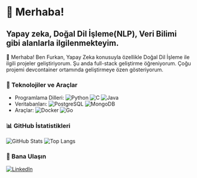 # 👋 Merhaba! 
## Yapay zeka, Doğal Dil İşleme(NLP), Veri Bilimi gibi alanlarla ilgilenmekteyim.

👋 Merhaba! Ben Furkan, Yapay Zeka konusuyla özellikle Doğal Dil İşleme ile ilgili projeler geliştiriyorum. Şu anda full-stack geliştirme öğreniyorum. Çoğu projemi devcontainer ortamında geliştirmeye özen gösteriyorum. 

### 🔧 Teknolojiler ve Araçlar
- Programlama Dilleri: ![Python](https://img.shields.io/badge/-Python-333333?style=flat&logo=python) ![C](https://img.shields.io/badge/-C-333333?style=flat&logo=c) ![Java](https://img.shields.io/badge/-Java-333333?style=flat&logo=java)
- Veritabanları: ![PostgreSQL](https://img.shields.io/badge/-PostgreSQL-333333?style=flat&logo=postgresql) ![MongoDB](https://img.shields.io/badge/-MongoDB-333333?style=flat&logo=mongodb)
- Araçlar: ![Docker](https://img.shields.io/badge/-Docker-333333?style=flat&logo=docker) ![Go](https://img.shields.io/badge/-Go-333333?style=flat&logo=go)

### 📊 GitHub İstatistikleri
![GitHub Stats](https://github-readme-stats.vercel.app/api?username=HyperPixelv1&show_icons=true&theme=radical)
![Top Langs](https://github-readme-stats.vercel.app/api/top-langs/?username=HyperPixelv1&layout=compact&theme=radical)

### 💬 Bana Ulaşın
[![LinkedIn](https://img.shields.io/badge/-LinkedIn-0077B5?style=flat&logo=linkedin&logoColor=white)](https://tr.linkedin.com/in/furkan-ya%C4%9F%C4%B1z-kur%C5%9Funlu-153b8a251)
